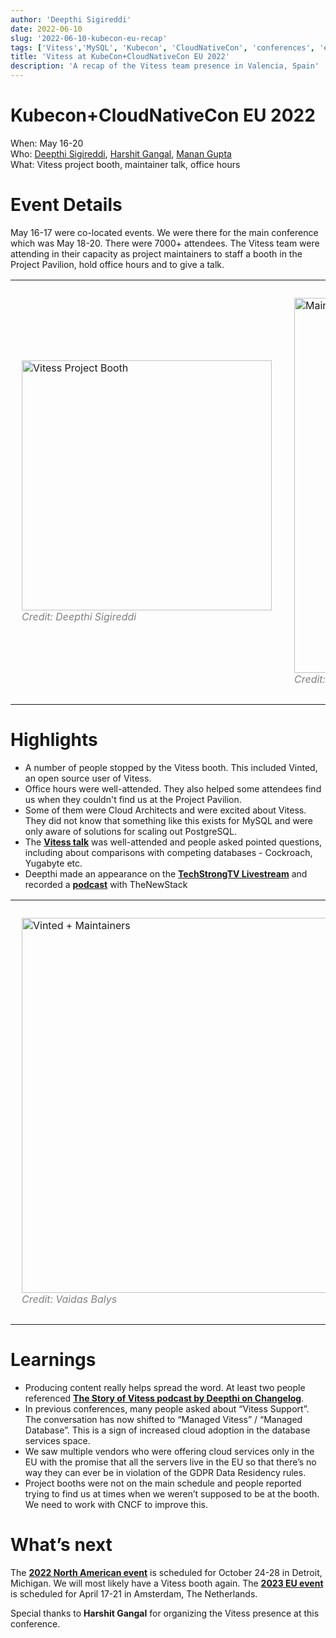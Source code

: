 ```yaml
---
author: 'Deepthi Sigireddi'
date: 2022-06-10
slug: '2022-06-10-kubecon-eu-recap'
tags: ['Vitess','MySQL', 'Kubecon', 'CloudNativeCon', 'conferences', 'events']
title: 'Vitess at KubeCon+CloudNativeCon EU 2022'
description: 'A recap of the Vitess team presence in Valencia, Spain'
---
```

# Kubecon+CloudNativeCon EU 2022
When: May 16-20  
Who: [Deepthi Sigireddi](https://twitter.com/ATechGirl), [Harshit Gangal](https://twitter.com/harshitgangal), [Manan Gupta](https://twitter.com/guptamanan100)  
What: Vitess project booth, maintainer talk, office hours

# Event Details
May 16-17 were co-located events. We were there for the main conference which was May 18-20. There were 7000+ attendees.
The Vitess team were attending in their capacity as project maintainers to staff a booth in the Project Pavilion, hold office hours and to give a talk.
<table>
<tr>
<td> 
  <p style="padding: 10px">
  <img src="/files/2022-kubecon-eu/vitess-booth.jpg" alt="Vitess Project Booth" style="width:400px"/>
  <br>
  <em style="color: grey">Credit: Deepthi Sigireddi</em>
</p>
</td>
<td> 
  <p style="padding: 10px">
  <img src="/files/2022-kubecon-eu/maintainers.jpg" alt="Maintainers at Project Booth" style="width:600px"/> 
  <br>
  <em style="color: grey">Credit: Nick van Wiggeren</em>
</p>
</td>
</tr>
</table>
<!--
<figure>
    <img src="/files/2022-kubecon-eu/vitess-booth.jpg" alt="Vitess Project Booth"/>
    <figcaption>Photo Credit: Deepthi Sigireddi</figcaption>
</figure>
<figure>
    <img src="/files/2022-kubecon-eu/maintainers.jpg" alt="Maintainers at Project Booth"/>
    <figcaption>Photo Credit: Nick van Wiggeren</figcaption>
</figure>
-->

# Highlights
- A number of people stopped by the Vitess booth. This included Vinted, an open source user of Vitess.
- Office hours were well-attended. They also helped some attendees find us when they couldn't find us at the Project Pavilion.
- Some of them were Cloud Architects and were excited about Vitess. They did not know that something like this exists for MySQL and were only aware of solutions for scaling out PostgreSQL.
- The **[Vitess talk](https://www.youtube.com/watch?v=HgSlmzC7O-E)** was well-attended and people asked pointed questions, including about comparisons with competing databases - Cockroach, Yugabyte etc.
- Deepthi made an appearance on the **[TechStrongTV Livestream](https://www.youtube.com/watch?v=AEKl9TofdQc&t=1340s)** and recorded a **[podcast](https://thenewstack.io/the-future-of-open-source-contributions-from-kubecon-europe/)** with TheNewStack
<table>
<tr>
<td> 
  <p style="padding: 10px">
<img src="/files/2022-kubecon-eu/vinted.jpg" alt="Vinted + Maintainers" style="width:600px"/> 
  <br>
  <em style="color: grey">Credit: Vaidas Balys</em>
</td>
<td> 
  <p style="padding: 10px">
<img src="/files/2022-kubecon-eu/vitess-talk.jpg" alt="Vitess Talk: Scaling Databases with Vitess" style="width:600px"/> 
  <br>
  <em style="color: grey">Credit: Deepthi Sigireddi</em>
</td>
</tr>
</table>
<!--
<figure>
    <img src="/files/2022-kubecon-eu/vinted.jpg" alt="Vinted + Maintainers"/>
    <figcaption>Photo credit: Vaidas Balys</figcaption>
</figure>
<figure>
    <img src="/files/2022-kubecon-eu/vitess-talk.jpg" alt="Vitess Talk"/>
    <figcaption>Photo credit: Deepthi Sigireddi</figcaption>
</figure>
-->


# Learnings
- Producing content really helps spread the word. At least two people referenced **[The Story of Vitess podcast by Deepthi on Changelog](https://changelog.com/podcast/485)**. 
- In previous conferences, many people asked about “Vitess Support”. The conversation has now shifted to “Managed Vitess” / “Managed Database”. This is a sign of increased cloud adoption in the database services space.
- We saw multiple vendors who were offering cloud services only in the EU with the promise that all the servers live in the EU so that there’s no way they can ever be in violation of the GDPR Data Residency rules.
- Project booths were not on the main schedule and people reported trying to find us at times when we weren’t supposed to be at the booth. We need to work with CNCF to improve this.

# What’s next
The **[2022 North American event](https://events.linuxfoundation.org/kubecon-cloudnativecon-north-america/)** is scheduled for October 24-28 in Detroit, Michigan. We will most likely have a Vitess booth again.
The **[2023 EU event](https://events.linuxfoundation.org/kubecon-cloudnativecon-europe-2023/)** is scheduled for April 17-21 in Amsterdam, The Netherlands.

Special thanks to **Harshit Gangal** for organizing the Vitess presence at this conference.
